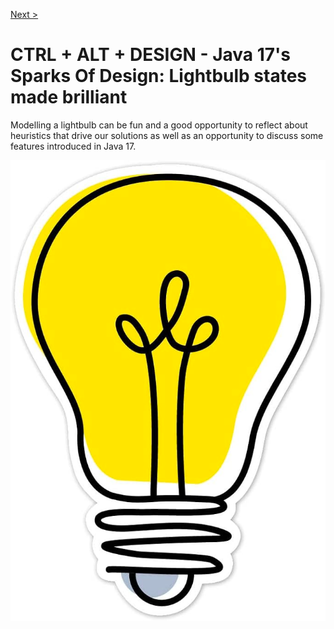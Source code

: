 [Next >](docs/intro/01Kiss.md)
# CTRL + ALT + DESIGN - Java 17's Sparks Of Design: Lightbulb states made brilliant

Modelling a lightbulb can be fun and a good opportunity to reflect about heuristics that drive our solutions as well as an opportunity to discuss some features introduced in Java 17.

![image](docs/intro/lightbulb.png)
